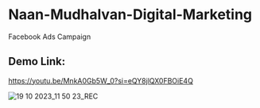 # Naan-Mudhalvan-Digital-Marketing
  Facebook Ads Campaign
## Demo Link:
https://youtu.be/MnkA0Gb5W_0?si=eQY8jlQX0FBOiE4Q


![19 10 2023_11 50 23_REC](https://github.com/Vishva2003/Naan-Mudhalvan-Digital-Marketing/assets/119120019/df5aa9e2-5951-4d2e-b507-bca8d2ca61f6)
